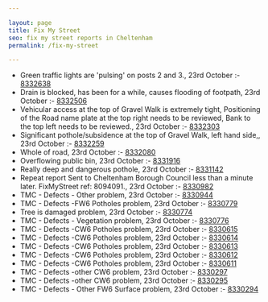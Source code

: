 ```yaml
---

layout: page
title: Fix My Street
seo: fix my street reports in Cheltenham
permalink: /fix-my-street

---
```


<!-- fix_marker starts -->

- Green traffic lights are 'pulsing' on posts 2 and 3., 23rd October :- [8332638](https://www.fixmystreet.com/report/8332638)
- Drain is blocked, has been for a while, causes flooding of footpath, 23rd October :- [8332506](https://www.fixmystreet.com/report/8332506)
- Vehicular access at the top of Gravel Walk is extremely tight, Positioning of the Road name plate at the top right needs to be reviewed, Bank to the top left needs to be reviewed., 23rd October :- [8332303](https://www.fixmystreet.com/report/8332303)
- Significant pothole/subsidence at the top of Gravel Walk, left hand side,, 23rd October :- [8332259](https://www.fixmystreet.com/report/8332259)
- Whole of road, 23rd October :- [8332080](https://www.fixmystreet.com/report/8332080)
- Overflowing public bin, 23rd October :- [8331916](https://www.fixmystreet.com/report/8331916)
- Really deep and dangerous pothole, 23rd October :- [8331142](https://www.fixmystreet.com/report/8331142)
- Repeat report Sent to Cheltenham Borough Council less than a minute later. FixMyStreet ref: 8094091., 23rd October :- [8330982](https://www.fixmystreet.com/report/8330982)
- TMC - Defects - Other problem, 23rd October :- [8330944](https://www.fixmystreet.com/report/8330944)
- TMC - Defects -FW6 Potholes problem, 23rd October :- [8330779](https://www.fixmystreet.com/report/8330779)
- Tree is damaged problem, 23rd October :- [8330774](https://www.fixmystreet.com/report/8330774)
- TMC - Defects - Vegetation problem, 23rd October :- [8330776](https://www.fixmystreet.com/report/8330776)
- TMC - Defects -CW6 Potholes  problem, 23rd October :- [8330615](https://www.fixmystreet.com/report/8330615)
- TMC - Defects -CW6 Potholes  problem, 23rd October :- [8330614](https://www.fixmystreet.com/report/8330614)
- TMC - Defects -CW6 Potholes  problem, 23rd October :- [8330613](https://www.fixmystreet.com/report/8330613)
- TMC - Defects -CW6 Potholes  problem, 23rd October :- [8330612](https://www.fixmystreet.com/report/8330612)
- TMC - Defects -CW6 Potholes  problem, 23rd October :- [8330611](https://www.fixmystreet.com/report/8330611)
- TMC - Defects -other CW6 problem, 23rd October :- [8330297](https://www.fixmystreet.com/report/8330297)
- TMC - Defects -other CW6 problem, 23rd October :- [8330295](https://www.fixmystreet.com/report/8330295)
- TMC - Defects - Other FW6  Surface problem, 23rd October :- [8330294](https://www.fixmystreet.com/report/8330294)

<!-- fix_marker ends -->